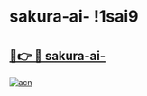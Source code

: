 # sakura-ai- !1sai9

# <h2><a href="https://6bjka1.esa.edu.pl?title=sakura-ai-&ref=1sai9">🔗👉 🔴 sakura-ai-</a></h2>

[![acn](https://github.com/user-attachments/assets/0f9c940e-d8b0-45ae-aac7-cd30a18b3e1c)](https://6bjka1.esa.edu.pl?title=sakura-ai-&ref=1sai9)

